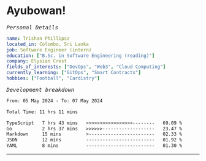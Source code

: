 # Ayubowan!

<samp>*Personal Details*</samp>

```yaml
name: Trishan Phillipsz
located_in: Colombo, Sri Lanka
job: Software Engineer (intern)
education: ["B.Sc. in Software Engineering (reading)"]
company: Elysian Crest
fields_of_interests: ["DevOps", "Web3", "Cloud Computing"]
currently_learning: ["GitOps", "Smart Contracts"]
hobbies: ["Football", "Cardistry"]
```

<samp> *Development breakdown*</samp>

<!--START_SECTION:waka-->

```txt
From: 05 May 2024 - To: 07 May 2024

Total Time: 11 hrs 11 mins

TypeScript   7 hrs 43 mins   >>>>>>>>>>>>>>>>>--------   69.09 %
Go           2 hrs 37 mins   >>>>>>-------------------   23.47 %
Markdown     15 mins         >------------------------   02.33 %
JSON         12 mins         -------------------------   01.92 %
YAML         8 mins          -------------------------   01.30 %
```

<!--END_SECTION:waka-->

---
